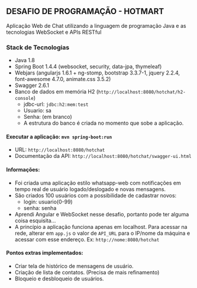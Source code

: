 ## DESAFIO DE PROGRAMAÇÃO - HOTMART
Aplicação Web de Chat utilizando a linguagem de programação Java e as tecnologias WebSocket e APIs RESTful

### Stack de Tecnologias

* Java 1.8
* Spring Boot 1.4.4 (websocket, security, data-jpa, thymeleaf)
* Webjars (angularjs 1.6.1 + ng-stomp, bootstrap 3.3.7-1, jquery 2.2.4, font-awesome 4.7.0, animate.css 3.5.2)
* Swagger 2.6.1
* Banco de dados em memória H2 (`http://localhost:8080/hotchat/h2-console`)
  * jdbc-url: `jdbc:h2:mem:test` 
  * Usuario: sa
  * Senha: (em branco)
  * A estrutura do banco é criada no momento que sobe a aplicação.

#### Executar a aplicação: `mvn spring-boot:run`

* URL: `http://localhost:8080/hotchat`
* Documentação da API: `http://localhost:8080/hotchat/swagger-ui.html`

#### Informações:

* Foi criada uma aplicação estilo whatsapp-web com notificações em tempo real de usuário logado/deslogado e novas mensagens.
* São criados 100 usuários com a possibilidade de cadastrar novos:
  * login: usuario(0-99)
  * senha: senha
* Aprendi Angular e WebSocket nesse desafio, portanto pode ter alguma coisa esquisita... 
* A princípio a aplicação funciona apenas em localhost. Para acessar na rede, alterar em `app.js` o valor de `API_URL` para o IP/nome da máquina e acessar com esse endereço. Ex: `http://nome:8080/hotchat` 

#### Pontos extras implementados:

* Criar tela de histórico de mensagens de usuário.
* Criação de lista de contatos. (Precisa de mais refinamento)
* Bloqueio e desbloqueio de usuários.

